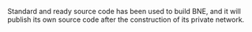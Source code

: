 Standard and ready source code has been used to build BNE, and it will publish its own source code after the construction of its private network.
